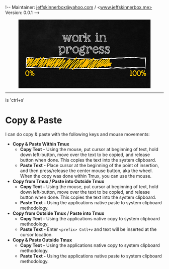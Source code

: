 !--
Maintainer:   <jeffskinnerbox@yahoo.com> / <www.jeffskinnerbox.me>
Version:      0.0.1
-->


<div align="center">
<img src="https://raw.githubusercontent.com/jeffskinnerbox/blog/main/content/images/banners-bkgrds/work-in-progress.jpg" title="These materials require additional work and are not ready for general use." align="center" width=420px height=219px>
</div>


------


<prefix> is 'ctrl+s'

# Copy & Paste
I can do copy & paste with the following keys and mouse movements:

* **Copy & Paste Within Tmux**
  * **Copy Text -** Using the mouse, put cursor at beginning of text, hold down left-button,
    move over the text to be copied, and release button when done.
    This copies the text into the system clipboard.
  * **Paste Text -** Place cursor at the beginning of the point of insertion,
    and then press/release the center mouse button, aka the wheel.
    When the copy was done within Tmux, you can use the mouse.
* **Copy from Tmux / Paste into Outside Tmux**
  * **Copy Text -** Using the mouse, put cursor at beginning of text, hold down left-button,
    move over the text to be copied, and release button when done.
    This copies the text into the system clipboard.
  * **Paste Text -** Using the applications native paste to system clipboard methodology.
* **Copy from Outside Tmux / Paste into Tmux**
  * **Copy Text -** Using the applications native copy to system clipboard methodology.
  * **Paste Text -** Enter `<prefix> Cntl+v` and text will be inserted at the cursor location.
* **Copy & Paste Outside Tmux**
  * **Copy Text -** Using the applications native copy to system clipboard methodology.
  * **Paste Text -** Using the applications native paste to system clipboard methodology.





